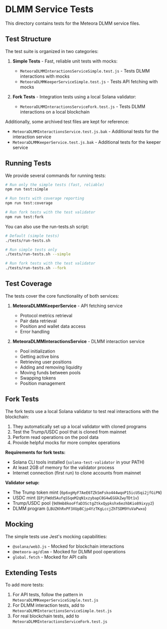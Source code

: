 # DLMM Service Tests

This directory contains tests for the Meteora DLMM service files.

## Test Structure

The test suite is organized in two categories:

1. **Simple Tests** - Fast, reliable unit tests with mocks:
   - `MeteoraDLMMInteractionsServiceSimple.test.js` - Tests DLMM interactions with mocks
   - `MeteoraDLMMKeeperServiceSimple.test.js` - Tests API fetching with mocks

2. **Fork Tests** - Integration tests using a local Solana validator:
   - `MeteoraDLMMInteractionsServiceFork.test.js` - Tests DLMM interactions on a local blockchain

Additionally, some archived test files are kept for reference:
   - `MeteoraDLMMInteractionsService.test.js.bak` - Additional tests for the interaction service
   - `MeteoraDLMMKeeperService.test.js.bak` - Additional tests for the keeper service

## Running Tests

We provide several commands for running tests:

```bash
# Run only the simple tests (fast, reliable)
npm run test:simple

# Run tests with coverage reporting
npm run test:coverage

# Run fork tests with the test validator
npm run test:fork
```

You can also use the run-tests.sh script:

```bash
# Default (simple tests)
./tests/run-tests.sh

# Run simple tests only
./tests/run-tests.sh --simple

# Run fork tests with the test validator
./tests/run-tests.sh --fork
```

## Test Coverage

The tests cover the core functionality of both services:

1. **MeteoraDLMMKeeperService** - API fetching service
   - Protocol metrics retrieval
   - Pair data retrieval
   - Position and wallet data access
   - Error handling

2. **MeteoraDLMMInteractionsService** - DLMM interaction service
   - Pool initialization
   - Getting active bins
   - Retrieving user positions
   - Adding and removing liquidity
   - Moving funds between pools
   - Swapping tokens
   - Position management

## Fork Tests

The fork tests use a local Solana validator to test real interactions with the blockchain:

1. They automatically set up a local validator with cloned programs
2. Test the Trump/USDC pool that is cloned from mainnet
3. Perform read operations on the pool data
4. Provide helpful mocks for more complex operations

**Requirements for fork tests:**
- Solana CLI tools installed (`solana-test-validator` in your PATH)
- At least 2GB of memory for the validator process
- Internet connection (first run) to clone accounts from mainnet

**Validator setup:**
- The Trump token mint (`6p6xgHyF7AeE6TZkSmFsko444wqoP15icUSqi2jfGiPN`)
- USDC mint (`EPjFWdd5AufqSSqeM2qN1xzybapC8G4wEGGkZwyTDt1v`)
- Trump/USDC pool (`9d9mb8kooFfaD3SctgZtkxQypkshx6ezhbKio89ixyy2`)
- DLMM program (`LBUZKhRxPF3XUpBCjp4YzTKgLccjZhTSDM9YuVaPwxo`)

## Mocking

The simple tests use Jest's mocking capabilities:

- `@solana/web3.js` - Mocked for blockchain interactions
- `@meteora-ag/dlmm` - Mocked for DLMM pool operations
- `global.fetch` - Mocked for API calls

## Extending Tests

To add more tests:

1. For API tests, follow the pattern in `MeteoraDLMMKeeperServiceSimple.test.js`
2. For DLMM interaction tests, add to `MeteoraDLMMInteractionsServiceSimple.test.js`
3. For real blockchain tests, add to `MeteoraDLMMInteractionsServiceFork.test.js`